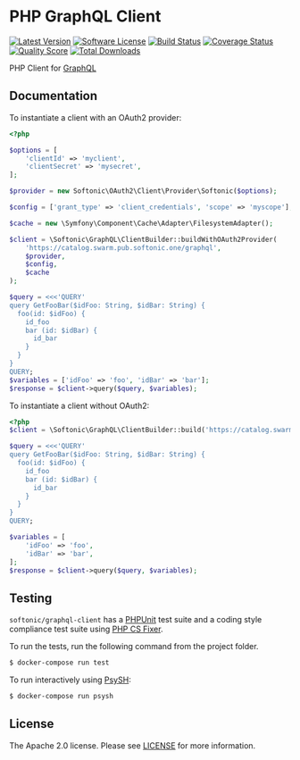 PHP GraphQL Client
=====

[![Latest Version](https://img.shields.io/github/release/softonic/graphql-client.svg?style=flat-square)](https://github.com/softonic/graphql-client/releases)
[![Software License](https://img.shields.io/badge/license-Apache%202.0-blue.svg?style=flat-square)](LICENSE.md)
[![Build Status](https://img.shields.io/travis/softonic/graphql-client/master.svg?style=flat-square)](https://travis-ci.org/softonic/graphql-client)
[![Coverage Status](https://img.shields.io/scrutinizer/coverage/g/softonic/graphql-client.svg?style=flat-square)](https://scrutinizer-ci.com/g/softonic/graphql-client/code-structure)
[![Quality Score](https://img.shields.io/scrutinizer/g/softonic/graphql-client.svg?style=flat-square)](https://scrutinizer-ci.com/g/softonic/graphql-client)
[![Total Downloads](https://img.shields.io/packagist/dt/softonic/graphql-client.svg?style=flat-square)](https://packagist.org/packages/softonic/graphql-client)

PHP Client for [GraphQL](http://graphql.org/)

Documentation
-------

To instantiate a client with an OAuth2 provider:

``` php
<?php

$options = [
    'clientId' => 'myclient',
    'clientSecret' => 'mysecret',
];

$provider = new Softonic\OAuth2\Client\Provider\Softonic($options);

$config = ['grant_type' => 'client_credentials', 'scope' => 'myscope'];

$cache = new \Symfony\Component\Cache\Adapter\FilesystemAdapter();

$client = \Softonic\GraphQL\ClientBuilder::buildWithOAuth2Provider(
    'https://catalog.swarm.pub.softonic.one/graphql',
    $provider,
    $config,
    $cache
);

$query = <<<'QUERY'
query GetFooBar($idFoo: String, $idBar: String) {
  foo(id: $idFoo) {
    id_foo
    bar (id: $idBar) {
      id_bar
    }
  }
}
QUERY;
$variables = ['idFoo' => 'foo', 'idBar' => 'bar'];
$response = $client->query($query, $variables);
```

To instantiate a client without OAuth2:

``` php
<?php
$client = \Softonic\GraphQL\ClientBuilder::build('https://catalog.swarm.pub.softonic.one/graphql');

$query = <<<'QUERY'
query GetFooBar($idFoo: String, $idBar: String) {
  foo(id: $idFoo) {
    id_foo
    bar (id: $idBar) {
      id_bar
    }
  }
}
QUERY;

$variables = [
    'idFoo' => 'foo',
    'idBar' => 'bar',
];
$response = $client->query($query, $variables);
```

Testing
-------

`softonic/graphql-client` has a [PHPUnit](https://phpunit.de) test suite and a coding style compliance test suite using [PHP CS Fixer](http://cs.sensiolabs.org/).

To run the tests, run the following command from the project folder.

``` bash
$ docker-compose run test
```

To run interactively using [PsySH](http://psysh.org/):
``` bash
$ docker-compose run psysh
```

License
-------

The Apache 2.0 license. Please see [LICENSE](LICENSE) for more information.

[PSR-2]: http://www.php-fig.org/psr/psr-2/
[PSR-4]: http://www.php-fig.org/psr/psr-4/

